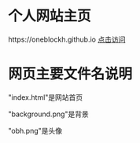 <html lang="zh">
<meta charset="utf-8">
<body>
  <h1>个人网站主页</h1>
  <span>https://oneblockh.github.io</span>
  <a href="https://oneblockh.github.io">点击访问</a>
  <h1>网页主要文件名说明</h1>
  <p>"index.html"是网站首页</p>
  <p>"background.png"是背景</p>
  <p>"obh.png"是头像</p>
</body>
</html>
